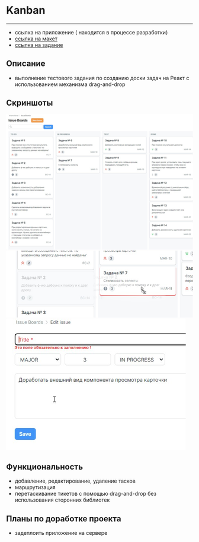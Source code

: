 # Kanban
***
- ссылка на приложение ( находится в процессе разработки)
- [ссылка на макет](https://www.figma.com/file/6JwARpWyxCEfUnnGBPZErg/9-Web-Interface-Screens-(Stratum-UI)-(Community)?node-id=302%3A2)
- [ссылка на задание](https://disk.yandex.ru/i/naUl_QNZPZ-g2w)

## Описание
- выполнение тестового задания по созданию доски задач на Реакт с использованием механизма drag-and-drop

## Скриншоты
![](https://github.com/NikolayMishaev/Kanban-test-task/raw/main/src/images/readme/01.jpg)
![](https://github.com/NikolayMishaev/Kanban-test-task/raw/main/src/images/readme/02.jpg)
![](https://github.com/NikolayMishaev/Kanban-test-task/raw/main/src/images/readme/03.jpg)

## Функциональность
- добавление, редактирование, удаление тасков
- маршрутизация
- перетаскивание тикетов с помощью drag-and-drop без использования сторонних библиотек

## Планы по доработке проекта
- задеплоить приложение на сервере
